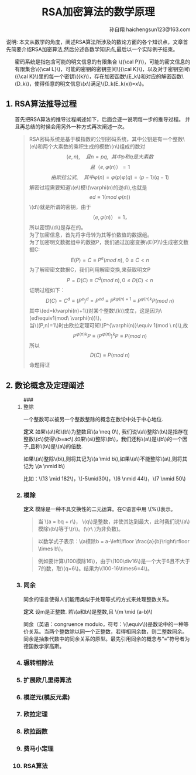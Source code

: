 # <center>RSA加密算法的数学原理



<div style="text-align: right;">孙自翔 haichengsun123@163.com</div> 

<script type="text/javascript"
   src="http://cdn.mathjax.org/mathjax/latest/MathJax.js?config=TeX-AMS-MML_HTMLorMML">
</script>

说明: 本文从数学的角度，阐述RSA算法所涉及的数论方面的各个知识点，文章首先简要介绍RSA加密算法,然后分述各数学知识点,最后以一个实际例子结束。
<ol>   <!---定义有序列表 这个很重要->
## <li> 密码学术语介绍

<!--
这里是注释显示不出来
{\rm 需转换的部分字符}
$$ evidence\_{i}=\sum \_{j}W\_{ij}x\_{j}+b\_{i} $$
其中，\\( W\_i \\) 和 \\( b\_i \\) 分别为类别 \\( i \\) 的权值和偏置。
\\( {\cal  K}   {\rm A}   \alpha　A　\beta　B　\gamma　\Gamma　\delta　\Delta　\epsilon　E \varepsilon　　\zeta　Z　\eta　H　\theta　\Theta　\vartheta \iota　I　\kappa　K　\lambda　\Lambda　\mu　M　\nu　N \xi　\Xi　o　O　\pi　\Pi　\varpi　　\rho　P \varrho　　\sigma　\Sigma　\varsigma　　\tau　T　\upsilon　\Upsilon \phi　\Phi　\varphi　　\chi　X　\psi　\Psi　\omega　\Omega  \\))
\\({\cal K} {\sf K}\\)
\\[\alpha\\]
-->

密码系统是指包含可能的明文信息的有限集合 \\({\cal P}\\)，可能的密文信息的有限集合\\({\cal L}\\)，可能的密钥的密钥空间\\({\cal K}\\)，以及对于密钥空间\\({\cal K}\\)里的每一个密钥\\({k}\\)，存在加密函数\\(E\_k\\)和对应的解密函数\\(D\_k\\)，使得任意的明文信息\\(x\\)满足\\(D\_k(E\_k(x))=x\\)。

## <li> RSA算法推导过程
首先把RSA算法的推导过程阐述如下，后面会逐一说明每一步的推导过程。
并且再总结的时候会用另外一种方式再次阐述一次。
> RSA密码系统是基于模指数的公钥密码系统，其中公钥是有一个整数\\(e\\)和两个大素数的乘积生成的模数\\(n\\)组成的数对
> $$(e,n) ,    \ \ \ \    且n=pq, \ \ 其中p和q是大素数$$
> $$且（e,\varphi(n)）=1$$
> $$由欧拉公式,\ \ \ \ 其中 \varphi(n)=\varphi(p)\varphi(q)=(p-1)(q-1)$$
> 解密过程需要知道\\(e\\)模\\(\varphi(n)的逆d\\),也就是
> $$ed \equiv 1 (mod\ \varphi(n))$$
> \\(d\\)就是所谓的密钥，由于
> $$（e,\varphi(n)）=1， $$
> 所以密钥\\(d\\)是存在的。  
> 为了加密信息，首先将字母转为其等价数值的数据组。  
> 为了加密明文数据组中的数据P，我们通过加密变换\\(E(P)\\)生成密文数据C:
> $$E(P)=C \equiv P^e(mod\ n),\ 0\leq C < n$$
> 为了解密密文数据C，我们利用解密变换,来获取明文P
> $$P=D(C) \equiv C^d(mod \ n), 0\leq D(C)<n$$
> 证明过程如下：
> $$D(C)=C^d \equiv (P^e)^d=P^{ed} \equiv P^{k\varphi(n)+1} \equiv P^{\varphi(n)k}P(mod\ n)$$
> 其中\\(ed=k\varphi(n)+1\\)对某个整数\\(k\\)成立，这是因为\\(ed\equiv1(mod\ \varphi(n))\\)，  
> 当\\((P,n)=1\\)时由欧拉定理可知\\(P^{\varphi(n)}\equiv 1(mod \ n)\\),故
> $$P^{\varphi(n)k}P \equiv (P^{\varphi(n)})^{k}P \equiv P(mod\ n)$$
> 所以  
> $$D(C) \equiv P(mod\ n)$$
> 命题得证

## <li> 数论概念及定理阐述 
<ol>
### <li> 整除 
<!--摘自书籍--> 

一个整数可以被另一个整数整除的概念在数论中处于中心地位.

**定义** 如果\\(a\\)和\\(b\\)为整数且\\(a \neq 0\\), 我们说\\(a\\)整除\\(b\\)是指存在整数\\(c\\)使得\\(b=ac\\).如果\\(a\\)整除\\(b\\)，我们还称\\(a\\)是\\(b\\)的一个因子,且称\\(b\\)是\\(a\\)的倍数.

如果\\(a\\)整除\\(b\\),则将其记为\\(a \mid b\\),如果\\(a\\)不能整除\\(a\\),则将其记为 \\(a \nmid b\\)

比如：\\(13 \mid 182\\)，\\(-5\mid30\\)，\\(6 \nmid 44\\)，\\(7 \nmid 50\\)

### <li> 模除  
<!--摘自wiki百科-->
**定义** 模除是一种不具交换性的二元运算。在C语言中用 \\(\%\\)表示。



> 当 \\(a = bq + r\\)， \\(q\\)是整数，并使其达到最大，此时我们说\\(a\\)模除\\(b\\)等于\\(r\\)。(\\(r\ \)为非负数)。

> 以数学式子表示：\\(a模除b = a-\left\lfloor \frac{a}{b}\right\rfloor \times b\\)。

> 例如要计算\\(100模除16\\)，由于\\(100\div16\\)是一个大于6且不大于7的数，取\\(q=6\\)。结果为\\(100-16\times6=4\\)。



### <li> 同余  
<!--\cite{WEBSITE:congruence_modulo}-->
同余的语言使得人们能用类似于处理等式的方式来处理整数关系。

 
**定义** 设m是正整数. 若\\(a和b\\)是整数,且 \\(m \mid (a-b)\\)
 

同余（英语：congruence modulo，符号：\\(\equiv\\))是数论中的一种等价关系。当两个整数除以同一个正整数，若得相同余数，则二整数同余。同余是抽象代数中的同余关系的原型。最先引用同余的概念与“≡”符号者为德国数学家高斯。


### <li>辗转相除法  
### <li>扩展欧几里得算法   
### <li>模逆元(模反元素)   
### <li>欧拉定理   
### <li>欧拉函数   
### <li> 费马小定理   
### <li>RSA算法   
